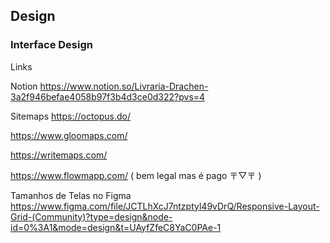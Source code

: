 ## Design
### Interface Design

Links

Notion
https://www.notion.so/Livraria-Drachen-3a2f946befae4058b97f3b4d3ce0d322?pvs=4

Sitemaps
https://octopus.do/

https://www.gloomaps.com/

https://writemaps.com/

https://www.flowmapp.com/ ( bem legal mas é pago 〒▽〒 )

Tamanhos de Telas no Figma
https://www.figma.com/file/JCTLhXcJ7ntzptyl49vDrQ/Responsive-Layout-Grid-(Community)?type=design&node-id=0%3A1&mode=design&t=UAyfZfeC8YaC0PAe-1
